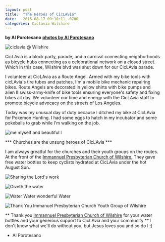 ```yaml
---
layout: post
title:  "The Heroes of CicLAvia"
date:   2016-08-17 09:10:11 -0700
categories: Ciclavia Wilshire
---
```

**by Al Porotesano**
**[photos by Al Porotesano](https://flic.kr/s/aHskFaMF1A)**

![ciclavia @ Wilshire](https://c7.staticflickr.com/9/8274/28924617342_0f9235505d_c.jpg)

CicLAvia is a block party, parade, and a carnival connecting neighborhoods as bicycle hubs connecting as a celebrational network on a closed street. Which in this case, Wilshire blvd was shut down for our CicLAvia parade.

I volunteer at CicLAvia as a Route Angel. Armed with my bike tools with cicLAvia's tire tubes and patches, I'm a mobile bike mechanic repairing bikes. Route Angels are decorated in yellow shirts with bike pumps and alien II swiss-army-knife of bike tools ensuring everyone's safety and fixing bikes all day. We volunteer our time and energy with the CicLAvia staff to promote bicycle advocacy on the streets of Los Angeles.

Today was my unusual day of duty because I ditched my bike at CicLAvia for Pokemon Hunting. I had some eggs to hatch in my incubator and some pokeballs to grab while I'm walking on the job.

![me myself and beautiful I](https://c5.staticflickr.com/9/8079/28946612252_27c979902e_c.jpg)

*** Churches are the unsung heroes of CicLAvia ***

I am always greatful for the churches and their youth groups on the routes. At the front of the [Immannuel Presbyterian Church of Wilshire](http://immanuelpres.org/en_US/), They gave free water bottles to keep cyclists hydrated at CicLAvia under the hot August Sun. 

![Sharing the Lord's work](https://c2.staticflickr.com/9/8442/28953728441_0480f3f13d_c.jpg)

![Giveth the water](https://c7.staticflickr.com/9/8695/28409397894_0974c5bc0c_c.jpg)

![Water Water wonderful Water](https://c5.staticflickr.com/9/8120/28996708356_7d58ac8623_c.jpg)

![Thank You Immanuel Presbyterian Church Youth Group of Wilshire](https://c8.staticflickr.com/9/8033/28953797751_e233b14c78_c.jpg)

** Thank you [Immannuel Presbyterian Church of Wilshire](http://immanuelpres.org/en_US/) for your water bottles and your generous support to CicLAvia and your community ** I don't know what we'll do without you, but Jesus loves you and so do I :)

- Al Porotesano
